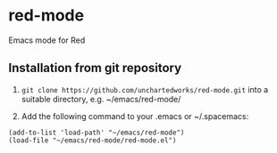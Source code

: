 # red-mode
Emacs mode for Red

## Installation from git repository ##

1. ```git clone https://github.com/unchartedworks/red-mode.git```
into a suitable directory, e.g. ~/emacs/red-mode/

2. Add the following command to your .emacs or ~/.spacemacs:

```
(add-to-list 'load-path' "~/emacs/red-mode")
(load-file "~/emacs/red-mode/red-mode.el")
```
